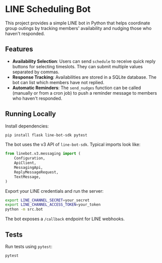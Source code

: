 # LINE Scheduling Bot

This project provides a simple LINE bot in Python that helps coordinate group outings by tracking members' availability and nudging those who haven't responded.

## Features

- **Availability Selection**: Users can send `schedule` to receive quick reply buttons for selecting timeslots. They can submit multiple values separated by commas.
- **Response Tracking**: Availabilities are stored in a SQLite database. The bot can list which members have not replied.
- **Automatic Reminders**: The `send_nudges` function can be called (manually or from a cron job) to push a reminder message to members who haven't responded.

## Running Locally

Install dependencies:

```bash
pip install flask line-bot-sdk pytest
```

The bot uses the v3 API of `line-bot-sdk`. Typical imports look like:

```python
from linebot.v3.messaging import (
    Configuration,
    ApiClient,
    MessagingApi,
    ReplyMessageRequest,
    TextMessage,
)
```

Export your LINE credentials and run the server:

```bash
export LINE_CHANNEL_SECRET=your_secret
export LINE_CHANNEL_ACCESS_TOKEN=your_token
python -m src.bot
```

The bot exposes a `/callback` endpoint for LINE webhooks.

## Tests

Run tests using `pytest`:

```bash
pytest
```
